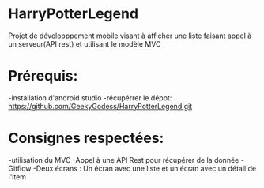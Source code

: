 # HarryPotterLegend
Projet de développpement mobile visant à afficher une liste faisant appel à un serveur(API rest) et utilisant le modèle MVC

# Prérequis:
-installation d'android studio
-récupérrer le dépot: https://github.com/GeekyGodess/HarryPotterLegend.git

# Consignes respectées:
-utilisation du MVC
-Appel à une API Rest pour récupérer de la donnée
-Gitflow
-Deux écrans : Un écran avec une liste et un écran avec un détail de l'item
